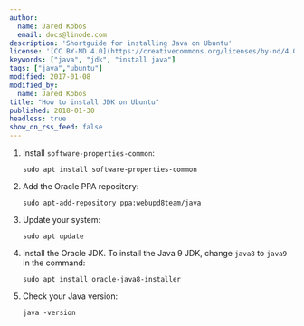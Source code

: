 ```yaml
---
author:
  name: Jared Kobos
  email: docs@linode.com
description: 'Shortguide for installing Java on Ubuntu'
license: '[CC BY-ND 4.0](https://creativecommons.org/licenses/by-nd/4.0)'
keywords: ["java", "jdk", "install java"]
tags: ["java","ubuntu"]
modified: 2017-01-08
modified_by:
  name: Jared Kobos
title: "How to install JDK on Ubuntu"
published: 2018-01-30
headless: true
show_on_rss_feed: false
---
```


1.  Install `software-properties-common`:

        sudo apt install software-properties-common

2.  Add the Oracle PPA repository:

        sudo apt-add-repository ppa:webupd8team/java

3.  Update your system:

        sudo apt update

4.  Install the Oracle JDK. To install the Java 9 JDK, change `java8` to `java9` in the command:

        sudo apt install oracle-java8-installer

5.  Check your Java version:

        java -version
